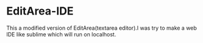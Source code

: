 # EditArea-IDE
This a modified version of EditArea(textarea editor).I was try to make a web IDE like sublime which will run on localhost.
